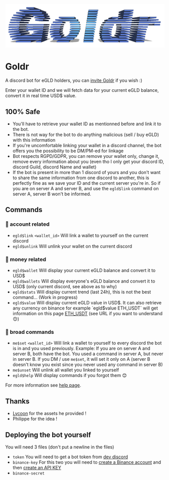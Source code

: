 ![Goldr logo](/imgs/goldr-logo.png)

# Goldr
A discord bot for eGLD holders, you can [invite Goldr](https://discord.com/api/oauth2/authorize?client_id=807967570962939914&permissions=10304&scope=bot) if you wish :) 

Enter your wallet ID and we will fetch data for your current eGLD balance, convert it in real time USD$ value.

## 100% Safe
- You'll have to retrieve your wallet ID as mentionned before and link it to the bot.
- There is not way for the bot to do anything malicious (sell / buy eGLD) with this information
- If you're uncomfortable linking your wallet in a discord channel, the bot offers you the possibility to be DM/PM-ed for linkage
- Bot respects RGPD/GDPR, you can remove your wallet only, change it, remove every information about you (even tho I only get your discord ID, discord Guild, discord Name and wallet)
- If the bot is present in more than 1 discord of yours and you don't want to share the same information from one discord to another, this is perfectly fine as we save your ID and the current server you're in. So if you are on server A and server B, and use the `egld$link` command on server A, server B won't be informed.

## Commands
### 👛 account related
- `egld$link` `<wallet_id>` Will link a wallet to yourself on the current discord
- `egld$unlink` Will unlink your wallet on the current discord

### 💸 money related
- `egld$wallet` Will display your current eGLD balance and convert it to USD$
- `egld$wallets` Will display everyone's eGLD balance and convert it to USD$ (only current discord, see above as to why)
- `egld$stats` Will display current trend (last 24h), this is not the best command... (Work in progress)
- `egld$value` Will display current eGLD value in USD$. It can also retrieve any currency on binance for example `egld$value ETH_USDT` will get information on this page [ETH_USDT](https://www.binance.com/en-IN/trade/ETH_USDT) (see URL if you want to understand 😊)

### 📢 broad commands
- `me$set` `<wallet_id>` Will link a wallet to yourself to every discord the bot is in and you used previously. Example: If you are on server A and server B, both have the bot. You used a command in server A, but never in server B. If you DM / use `me$set`, it will set it only on A (server B doesn't know you exist since you never used any command in server B)
- `me$unset` Will unlink all wallet you linked to yourself
- `egld$help` Will display commands if you forgot them 😊

For more information see [help page](help).

## Thanks
- [Lycoon](https://github.com/Lycoon) for the assets he provided !
- Philippe for the idea !

## Deploying the bot yourself
You will need 3 files (don't put a newline in the files)
- `token` You will need to get a bot token from [dev discord](https://discord.com/developers/applications)
- `binance-key` For this two you will need to [create a Binance account](https://www.binance.com) and then [create an API KEY](https://www.binance.com/fr/my/settings/api-management)
- `binance-secret`
